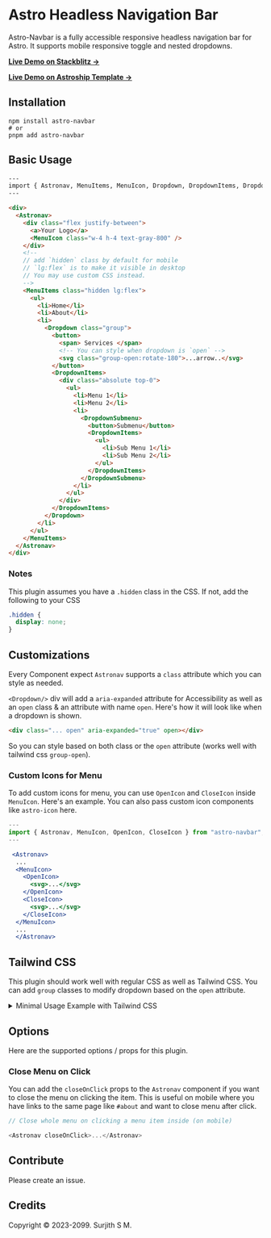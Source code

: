 # Astro Headless Navigation Bar

Astro-Navbar is a fully accessible responsive headless navigation bar for Astro. It supports mobile responsive toggle and nested dropdowns.

[**Live Demo on Stackblitz →**](https://stackblitz.com/edit/github-jpfnv9?file=src/pages/index.astro)

[**Live Demo on Astroship Template →**](https://astroship.web3templates.com/)

## Installation

```
npm install astro-navbar
# or
pnpm add astro-navbar
```

## Basic Usage

```html
---
import { Astronav, MenuItems, MenuIcon, Dropdown, DropdownItems, DropdownSubmenu } from "astro-navbar";
---

<div>
  <Astronav>
    <div class="flex justify-between">
      <a>Your Logo</a>
      <MenuIcon class="w-4 h-4 text-gray-800" />
    </div>
    <!--
    // add `hidden` class by default for mobile
    // `lg:flex` is to make it visible in desktop
    // You may use custom CSS instead.
    -->
    <MenuItems class="hidden lg:flex">
      <ul>
        <li>Home</li>
        <li>About</li>
        <li>
          <Dropdown class="group">
            <button>
              <span> Services </span>
              <!-- You can style when dropdown is `open` -->
              <svg class="group-open:rotate-180">...arrow..</svg>
            </button>
            <DropdownItems>
              <div class="absolute top-0">
                <ul>
                  <li>Menu 1</li>
                  <li>Menu 2</li>
                  <li>
                    <DropdownSubmenu>
                      <button>Submenu</button>
                      <DropdownItems>
                        <ul>
                          <li>Sub Menu 1</li>
                          <li>Sub Menu 2</li>
                        </ul>
                      </DropdownItems>
                    </DropdownSubmenu>
                  </li>
                </ul>
              </div>
            </DropdownItems>
          </Dropdown>
        </li>
      </ul>
    </MenuItems>
  </Astronav>
</div>
```

### Notes

This plugin assumes you have a `.hidden` class in the CSS. If not, add the following to your CSS

```css
.hidden {
  display: none;
}
```

## Customizations

Every Component expect `Astronav` supports a `class` attribute which you can style as needed.

`<Dropdown/>` div will add a `aria-expanded` attribute for Accessibility as well as an `open` class & an attribute with name `open`. Here's how it will look like when a dropdown is shown.

```html
<div class="... open" aria-expanded="true" open></div>
```

So you can style based on both class or the `open` attribute (works well with tailwind css `group-open`).

### Custom Icons for Menu

To add custom icons for menu, you can use `OpenIcon` and `CloseIcon` inside `MenuIcon`. Here's an example. You can also pass custom icon components like `astro-icon` here.

```jsx
---
import { Astronav, MenuIcon, OpenIcon, CloseIcon } from "astro-navbar";
---

 <Astronav>
  ...
  <MenuIcon>
    <OpenIcon>
      <svg>...</svg>
    </OpenIcon>
    <CloseIcon>
      <svg>...</svg>
    </CloseIcon>
  </MenuIcon>
  ...
  </Astronav>
```

## Tailwind CSS

This plugin should work well with regular CSS as well as Tailwind CSS. You can add `group` classes to modify dropdown based on the `open` attribute.

<details>
<summary>Minimal Usage Example with Tailwind CSS</summary>

```html
---
import { Astronav, MenuItems, MenuIcon,  Dropdown, DropdownItems } from "astro-navbar";
---

<header class="lg:flex p-5  gap-5">
  <Astronav>
    <div class="flex w-full justify-between">
      <a>Your Logo</a>
      <div class="block lg:hidden">
        <MenuIcon class="w-4 h-4 text-gray-800" />
      </div>
    </div>
    <MenuItems class="hidden lg:flex">
      <ul class="flex flex-col lg:flex-row lg:gap-5">
        <li>Home</li>
        <li>About</li>
        <li>
          <Dropdown class="group">
            <button class="flex items-center">
              <span> Services </span>
              <svg
                xmlns="http://www.w3.org/2000/svg"
                fill="none"
                viewBox="0 0 24 24"
                stroke-width="3"
                stroke="currentColor"
                class="w-3 h-3 mt-0.5 group-open:rotate-180">
                <path
                  stroke-linecap="round"
                  stroke-linejoin="round"
                  d="M19.5 8.25l-7.5 7.5-7.5-7.5"></path>
              </svg>
            </button>
            <DropdownItems class="relative">
              <div class="absolute top-0">
                <ul>
                  <li>Menu 1</li>
                  <li>Menu 2</li>
                  <li>Menu 3</li>
                </ul>
              </div>
            </DropdownItems>
          </Dropdown>
        </li>
      </ul>
    </MenuItems>
  </Astronav>
</header>
```

</details>

## Options

Here are the supported options / props for this plugin.

### Close Menu on Click

You can add the `closeOnClick` props to the `Astronav` component if you want to close the menu on clicking the item. This is useful on mobile where you have links to the same page like `#about` and want to close menu after click.

```js
// Close whole menu on clicking a menu item inside (on mobile)

<Astronav closeOnClick>...</Astronav>
```

## Contribute

Please create an issue.

## Credits

Copyright ©️ 2023-2099. Surjith S M.
